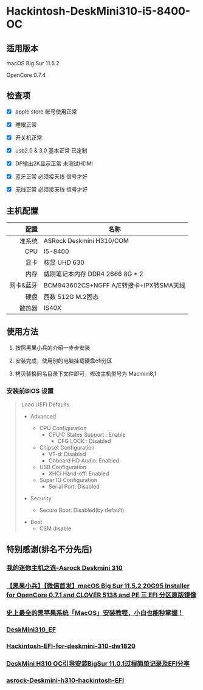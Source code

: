 # Hackintosh-DeskMini310-i5-8400-OC




## 适用版本

macOS Big Sur 11.5.2 

OpenCore 0.7.4


## 检查项

- [x] apple store 账号使用正常
- [x] 睡眠正常
- [x] 开关机正常
- [x] usb2.0 & 3.0 基本正常 已定制
- [x] DP输出2K显示正常 未测试HDMI
- [x] 蓝牙正常 必须接天线 信号才好
- [x] 无线正常 必须接天线 信号才好


## 主机配置

|                配置 | 名称 |
| --------------------: | ------------------------ |
|                准系统 | ASRock Deskmini H310/COM  |
|                  CPU | I5-8400                   |
|                  显卡 | 核显 UHD 630              |
|                  内存 | 威刚笔记本内存 DDR4 2666 8G * 2       |
|             网卡&蓝牙  | BCM943602CS+NGFF A/E转接卡+IPX转SMA天线              |
|                  硬盘  | 西数 512G M.2固态         |
|                  散热器 | IS40X                   |


## 使用方法

1. 按照黑果小兵的介绍一步步安装

2. 安装完成，使用别的电脑挂载硬盘efi分区

3. 拷贝替换同名目录下文件即可，修改主机型号为 Macmini8,1

###  安装前BIOS 设置


> Load UEFI Defaults
>   * Advanced
>     - CPU Configuration
>       - CPU C States Support : Enable
>         - CFG LOCK : Disabled
>     * Chipset Configuration
>       * VT-d: Disabled
>       * Onboard HD Audio: Enabled
>     * USB Configuration
>       * XHCI Hand-off: Enabled
>     * Super IO Configuration
>       * Serial Port: Disabled
>   * Security
>    
>     * Secure Boot: Disabled(by default)
>   - Boot
>     * CSM disable
>



## 特别感谢(排名不分先后)

### [我的迷你主机之选-Asrock Deskmini 310](https://post.smzdm.com/p/aqnd99xp/)

### [【黑果小兵】【微信首发】macOS Big Sur 11.5.2 20G95 Installer for OpenCore 0.7.1 and CLOVER 5138 and PE 三 EFI 分区原版镜像](https://blog.daliansky.net/macOS-BigSur-11.5.2-20G95-Release-version-with-OC-0.7.1-and-Clover-5138-and-PE-original-image.html)

### [史上最全的黑苹果系统「MacOS」安装教程，小白也能秒掌握！](https://blog.csdn.net/easylife206/article/details/106088699)

### [DeskMini310_EF](https://github.com/cocobear/DeskMini310_EF)

### [Hackintosh-EFI-for-deskmini-310-dw1820](https://github.com/huangyanan/Hackintosh-EFI-for-deskmini-310-dw1820)

### [DeskMini H310 OC引导安装BigSur 11.0.1过程简单记录及EFI分享](https://bbs.pcbeta.com/viewthread-1877600-1-1.html)

### [asrock-Deskmini-h310-hackintosh-EFI](https://github.com/TWanGT/asrock-Deskmini-h310-hackintosh-EFI)




